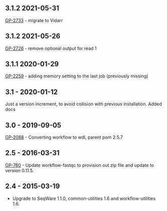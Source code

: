 ## 3.1.2 2021-05-31
[GP-2733](https://jira.oicr.on.ca/browse/GP-2733) - migrate to Vidarr
## 3.1.2 2021-05-26
[GP-2726](https://jira.oicr.on.ca/browse/GP-2726) - remove optional output for read 1
## 3.1.1 2020-01-29
[GP-2259](https://jira.oicr.on.ca/browse/GP-2259) - adding memory setting to the last job (previously missing)
## 3.1 - 2020-01-12
Just a version increment, to avoid collision with previous installation. Added docs
## 3.0 - 2019-09-05
[GP-2088](https://jira.oicr.on.ca/browse/GP-2088) - Converting workflow to wdl, parent pom 2.5.7
## 2.5 - 2016-03-31
[GP-760](https://jira.oicr.on.ca/browse/GP-760) - Update workflow-fastqc to provision out zip file and update to version 0.11.5.
## 2.4 - 2015-03-19
- Upgrade to SeqWare 1.1.0, common-utilities 1.6 and workflow-utilities 1.6.
